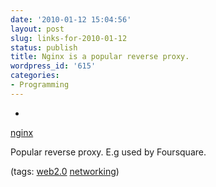 ```yaml
---
date: '2010-01-12 15:04:56'
layout: post
slug: links-for-2010-01-12
status: publish
title: Nginx is a popular reverse proxy.
wordpress_id: '615'
categories:
- Programming
---
```


  * 
                

[nginx](http://nginx.org/en/)


                

Popular reverse proxy. E.g used by Foursquare.


                

(tags: [web2.0](http://delicious.com/eob/web2.0) [networking](http://delicious.com/eob/networking))


            
